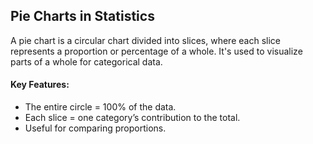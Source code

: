 ## Pie Charts in Statistics
A pie chart is a circular chart divided into slices, where each slice represents a proportion or percentage of a whole. It's used to visualize parts of a whole for categorical data.
#### Key Features:
- The entire circle = 100% of the data.
- Each slice = one category’s contribution to the total.
- Useful for comparing proportions.
